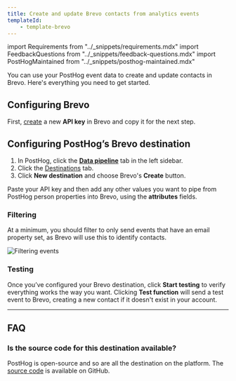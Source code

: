 ```yaml
---
title: Create and update Brevo contacts from analytics events
templateId:
    - template-brevo
---
```


import Requirements from "../_snippets/requirements.mdx"
import FeedbackQuestions from "../_snippets/feedback-questions.mdx"
import PostHogMaintained from "../_snippets/posthog-maintained.mdx"

You can use your PostHog event data to create and update contacts in Brevo. Here's everything you need to get started.

<Requirements />

## Configuring Brevo

First, [create](https://app.brevo.com/settings/keys/api) a new **API key** in Brevo and copy it for the next step.

## Configuring PostHog’s Brevo destination

1. In PostHog, click the **[Data pipeline](https://us.posthog.com/pipeline/overview)** tab in the left sidebar.
2. Click the [Destinations](https://us.posthog.com/pipeline/destinations?search=) tab.
3. Click **New destination** and choose Brevo's **Create** button.

Paste your API key and then add any other values you want to pipe from PostHog person properties into Brevo, using the **attributes** fields.

<HideOnCDPIndex>

### Filtering

At a minimum, you should filter to only send events that have an email property set, as Brevo will use this to identify contacts.

![Filtering events](https://res.cloudinary.com/dmukukwp6/image/upload/filter_person_email_86c1d7a350.png)

### Testing

Once you’ve configured your Brevo destination, click **Start testing** to verify everything works the way you want. Clicking **Test function** will send a test event to Brevo, creating a new contact if it doesn't exist in your account.

***

<TemplateParameters />

## FAQ

### Is the source code for this destination available?

PostHog is open-source and so are all the destination on the platform. The [source code](https://github.com/PostHog/posthog/blob/master/posthog/cdp/templates/webhook/template_airtable.py) is available on GitHub.

<PostHogMaintained />

<FeedbackQuestions />

</HideOnCDPIndex>